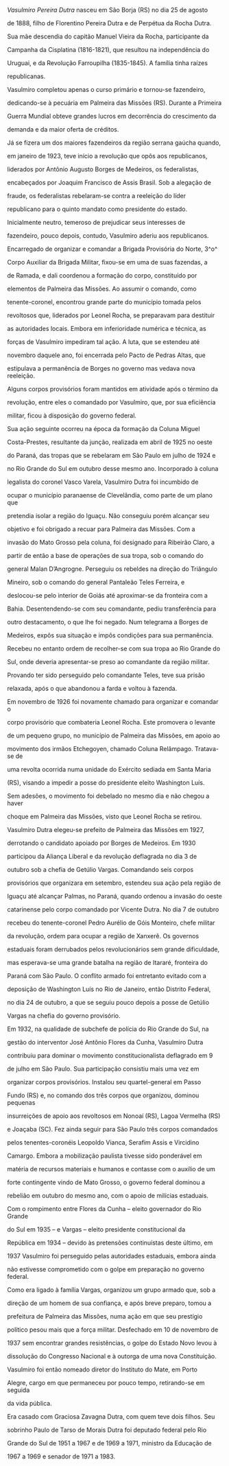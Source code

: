 

*Vasulmiro Pereira Dutra* nasceu em São Borja (RS) no dia 25 de agosto

de 1888, filho de Florentino Pereira Dutra e de Perpétua da Rocha Dutra.

Sua mãe descendia do capitão Manuel Vieira da Rocha, participante da

Campanha da Cisplatina (1816-1821), que resultou na independência do

Uruguai, e da Revolução Farroupilha (1835-1845). A família tinha raízes

republicanas.



Vasulmiro completou apenas o curso primário e tornou-se fazendeiro,

dedicando-se à pecuária em Palmeira das Missões (RS). Durante a Primeira

Guerra Mundial obteve grandes lucros em decorrência do crescimento da

demanda e da maior oferta de créditos.



Já se fizera um dos maiores fazendeiros da região serrana gaúcha quando,

em janeiro de 1923, teve início a revolução que opôs aos republicanos,

liderados por Antônio Augusto Borges de Medeiros, os federalistas,

encabeçados por Joaquim Francisco de Assis Brasil. Sob a alegação de

fraude, os federalistas rebelaram-se contra a reeleição do líder

republicano para o quinto mandato como presidente do estado.

Inicialmente neutro, temeroso de prejudicar seus interesses de

fazendeiro, pouco depois, contudo, Vasulmiro aderiu aos republicanos.

Encarregado de organizar e comandar a Brigada Provisória do Norte, 3^o^

Corpo Auxiliar da Brigada Militar, fixou-se em uma de suas fazendas, a

de Ramada, e dali coordenou a formação do corpo, constituído por

elementos de Palmeira das Missões. Ao assumir o comando, como

tenente-coronel, encontrou grande parte do município tomada pelos

revoltosos que, liderados por Leonel Rocha, se preparavam para destituir

as autoridades locais. Embora em inferioridade numérica e técnica, as

forças de Vasulmiro impediram tal ação. A luta, que se estendeu até

novembro daquele ano, foi encerrada pelo Pacto de Pedras Altas, que

estipulava a permanência de Borges no governo mas vedava nova reeleição.

Alguns corpos provisórios foram mantidos em atividade após o término da

revolução, entre eles o comandado por Vasulmiro, que, por sua eficiência

militar, ficou à disposição do governo federal.



Sua ação seguinte ocorreu na época da formação da Coluna Miguel

Costa-Prestes, resultante da junção, realizada em abril de 1925 no oeste

do Paraná, das tropas que se rebelaram em São Paulo em julho de 1924 e

no Rio Grande do Sul em outubro desse mesmo ano. Incorporado à coluna

legalista do coronel Vasco Varela, Vasulmiro Dutra foi incumbido de

ocupar o município paranaense de Clevelândia, como parte de um plano que

pretendia isolar a região do Iguaçu. Não conseguiu porém alcançar seu

objetivo e foi obrigado a recuar para Palmeira das Missões. Com a

invasão do Mato Grosso pela coluna, foi designado para Ribeirão Claro, a

partir de então a base de operações de sua tropa, sob o comando do

general Malan D’Angrogne. Perseguiu os rebeldes na direção do Triângulo

Mineiro, sob o comando do general Pantaleão Teles Ferreira, e

deslocou-se pelo interior de Goiás até aproximar-se da fronteira com a

Bahia. Desentendendo-se com seu comandante, pediu transferência para

outro destacamento, o que lhe foi negado. Num telegrama a Borges de

Medeiros, expôs sua situação e impôs condições para sua permanência.

Recebeu no entanto ordem de recolher-se com sua tropa ao Rio Grande do

Sul, onde deveria apresentar-se preso ao comandante da região militar.

Provando ter sido perseguido pelo comandante Teles, teve sua prisão

relaxada, após o que abandonou a farda e voltou à fazenda.



Em novembro de 1926 foi novamente chamado para organizar e comandar o

corpo provisório que combateria Leonel Rocha. Este promovera o levante

de um pequeno grupo, no município de Palmeira das Missões, em apoio ao

movimento dos irmãos Etchegoyen, chamado Coluna Relâmpago. Tratava-se de

uma revolta ocorrida numa unidade do Exército sediada em Santa Maria

(RS), visando a impedir a posse do presidente eleito Washington Luís.

Sem adesões, o movimento foi debelado no mesmo dia e não chegou a haver

choque em Palmeira das Missões, visto que Leonel Rocha se retirou.



Vasulmiro Dutra elegeu-se prefeito de Palmeira das Missões em 1927,

derrotando o candidato apoiado por Borges de Medeiros. Em 1930

participou da Aliança Liberal e da revolução deflagrada no dia 3 de

outubro sob a chefia de Getúlio Vargas. Comandando seis corpos

provisórios que organizara em setembro, estendeu sua ação pela região de

Iguaçu até alcançar Palmas, no Paraná, quando ordenou a invasão do oeste

catarinense pelo corpo comandado por Vicente Dutra. No dia 7 de outubro

recebeu do tenente-coronel Pedro Aurélio de Góis Monteiro, chefe militar

da revolução, ordem para ocupar a região de Xanxerê. Os governos

estaduais foram derrubados pelos revolucionários sem grande dificuldade,

mas esperava-se uma grande batalha na região de Itararé, fronteira do

Paraná com São Paulo. O conflito armado foi entretanto evitado com a

deposição de Washington Luís no Rio de Janeiro, então Distrito Federal,

no dia 24 de outubro, a que se seguiu pouco depois a posse de Getúlio

Vargas na chefia do governo provisório.



Em 1932, na qualidade de subchefe de polícia do Rio Grande do Sul, na

gestão do interventor José Antônio Flores da Cunha, Vasulmiro Dutra

contribuiu para dominar o movimento constitucionalista deflagrado em 9

de julho em São Paulo. Sua participação consistiu mais uma vez em

organizar corpos provisórios. Instalou seu quartel-general em Passo

Fundo (RS) e, no comando dos três corpos que organizou, dominou pequenas

insurreições de apoio aos revoltosos em Nonoaí (RS), Lagoa Vermelha (RS)

e Joaçaba (SC). Fez ainda seguir para São Paulo três corpos comandados

pelos tenentes-coronéis Leopoldo Vianca, Serafim Assis e Vircidino

Camargo. Embora a mobilização paulista tivesse sido ponderável em

matéria de recursos materiais e humanos e contasse com o auxílio de um

forte contingente vindo de Mato Grosso, o governo federal dominou a

rebelião em outubro do mesmo ano, com o apoio de milícias estaduais.



Com o rompimento entre Flores da Cunha – eleito governador do Rio Grande

do Sul em 1935 – e Vargas – eleito presidente constitucional da

República em 1934 – devido às pretensões continuístas deste último, em

1937 Vasulmiro foi perseguido pelas autoridades estaduais, embora ainda

não estivesse comprometido com o golpe em preparação no governo federal.

Como era ligado à família Vargas, organizou um grupo armado que, sob a

direção de um homem de sua confiança, e após breve preparo, tomou a

prefeitura de Palmeira das Missões, numa ação em que seu prestígio

político pesou mais que a força militar. Desfechado em 10 de novembro de

1937 sem encontrar grandes resistências, o golpe do Estado Novo levou à

dissolução do Congresso Nacional e à outorga de uma nova Constituição.

Vasulmiro foi então nomeado diretor do Instituto do Mate, em Porto

Alegre, cargo em que permaneceu por pouco tempo, retirando-se em seguida

da vida pública.



Era casado com Graciosa Zavagna Dutra, com quem teve dois filhos. Seu

sobrinho Paulo de Tarso de Morais Dutra foi deputado federal pelo Rio

Grande do Sul de 1951 a 1967 e de 1969 a 1971, ministro da Educação de

1967 a 1969 e senador de 1971 a 1983.



